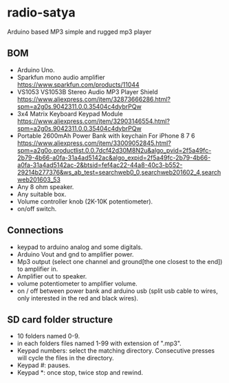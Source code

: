 # radio-satya
Arduino based MP3 simple and rugged mp3 player

## BOM
- Arduino Uno.
- Sparkfun mono audio amplifier https://www.sparkfun.com/products/11044
- VS1053 VS1053B Stereo Audio MP3 Player Shield https://www.aliexpress.com/item/32873666286.html?spm=a2g0s.9042311.0.0.35404c4dybrPQw
-  3x4 Matrix Keyboard Keypad Module https://www.aliexpress.com/item/32903146554.html?spm=a2g0s.9042311.0.0.35404c4dybrPQw
-  Portable 2600mAh Power Bank with keychain For iPhone 8 7 6 https://www.aliexpress.com/item/33009052845.html?spm=a2g0o.productlist.0.0.7dcf42d30M8N2u&algo_pvid=2f5a49fc-2b79-4b66-a0fa-31a4ad5142ac&algo_expid=2f5a49fc-2b79-4b66-a0fa-31a4ad5142ac-2&btsid=fef4ac22-44a8-40c3-b552-29214b277376&ws_ab_test=searchweb0_0,searchweb201602_4,searchweb201603_53
- Any 8 ohm speaker.
- Any suitable box.
- Volume controller knob (2K-10K potentiometer).
- on/off switch.

## Connections
- keypad to arduino analog and some digitals.
- Arduino Vout and gnd to amplifier power.
- Mp3 output (select one channel and ground\[the one closest to the end\]) to amplifier in.
- Amplifier out to speaker.
- volume potentiometer to amplifier volume.
- on / off between power bank and arduino usb (split usb cable to wires, only interested in the red and black wires).

## SD card folder structure
- 10 folders named 0-9.
- in each folders files named 1-99 with extension of ".mp3".
- Keypad numbers: select the matching directory. Consecutive presses will cycle the files in the directory.
- Keypad #: pauses.
- Keypad *: once stop, twice stop and rewind.
